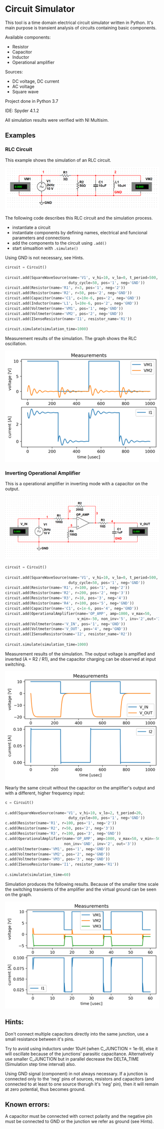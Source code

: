 # Circuit Simulator
This tool is a time domain electrical circuit simulator written in Python.
It's main purpose is transient analysis of circuits containing basic components.

Available components:
 - Resistor
 - Capacitor
 - Inductor
 - Operational amplifier
 
Sources:
 - DC voltage, DC current
 - AC voltage
 - Square wave

Project done in Python 3.7

IDE: Spyder 4.1.2

All simulation results were verified with NI Multisim.

## Examples
### RLC Circuit

This example shows the simulation of an RLC circuit.

![RLC circuit](https://github.com/kkovati/Circuit_Simulator/blob/master/examples/RLC_circuit/RLC_circuit.png?raw=true)

The following code describes this RLC circuit and the simulation process.
 - instantiate a circuit
 - instantiate components by defining names, electrical and funcional parameters and connections
 - add the components to the circuit using `.add()`
 - start simualtion with `.simulate()`
 
Using GND is not necessary, see Hints.

```python
circuit = Circuit()  

circuit.add(SquareWaveSource(name='V1', v_hi=10, v_lo=0, t_period=500, 
                             duty_cycle=50, pos='1', neg='GND'))
circuit.add(Resistor(name='R1', r=3, pos='1', neg='2')) 
circuit.add(Resistor(name='R2', r=50, pos='2', neg='GND'))
circuit.add(Capacitor(name='C1', c=10e-6, pos='2', neg='GND'))
circuit.add(Inductor(name='L1', l=10e-6, pos='2', neg='GND'))
circuit.add(Voltmeter(name='VM1', pos='1', neg='GND'))
circuit.add(Voltmeter(name='VM2', pos='2', neg='GND'))
circuit.add(ISenseResistor(name='I1', resistor_name='R1')) 

circuit.simulate(simulation_time=1000)
```

Measurement results of the simulation. The graph shows the RLC oscillation.

![RLC results](https://github.com/kkovati/Circuit_Simulator/blob/master/examples/RLC_circuit/RLC_sim_results.png?raw=true)

### Inverting Operational Amplifier
 
This is a operational amplifier in inverting mode with a capacitor on the output. 
    
![OpAmp_inverter](https://github.com/kkovati/Circuit_Simulator/blob/master/examples/OpAmp_inverter/OpAmp_inverter.png?raw=true)

```python
circuit = Circuit()  

circuit.add(SquareWaveSource(name='V1', v_hi=10, v_lo=0, t_period=500, 
                             duty_cycle=50, pos='1', neg='GND'))
circuit.add(Resistor(name='R1', r=100, pos='1', neg='2')) 
circuit.add(Resistor(name='R2', r=200, pos='2', neg='3'))
circuit.add(Resistor(name='R3', r=10, pos='3', neg='4'))
circuit.add(Resistor(name='R4', r=100, pos='5', neg='GND'))
circuit.add(Capacitor(name='C1', c=1e-6, pos='4', neg='GND'))
circuit.add(OperationalAmplifier(name='OP_AMP', amp=1000, v_max=50, 
                                 v_min=-50, non_inv='5', inv='2',out='3'))
circuit.add(Voltmeter(name='V_IN', pos='1', neg='GND'))
circuit.add(Voltmeter(name='V_OUT', pos='4', neg='GND'))
circuit.add(ISenseResistor(name='I2', resistor_name='R2')) 

circuit.simulate(simulation_time=1000)
```

Measurement results of the simulation. The output voltage is amplfied and inverted
(A = R2 / R1), and the capacitor charging can be observed at input switching. 

![OpAmp_results](https://github.com/kkovati/Circuit_Simulator/blob/master/examples/OpAmp_inverter/OpAmp_results.png?raw=true)

Nearly the same circuit without the capacitor on the amplifier's output and with 
a different, higher frequency input:

```python
c = Circuit() 

c.add(SquareWaveSource(name='V1', v_hi=10, v_lo=2, t_period=20, 
                             duty_cycle=80, pos='1', neg='GND'))
c.add(Resistor(name='R1', r=100, pos='1', neg='2')) 
c.add(Resistor(name='R2', r=50, pos='2', neg='3'))
c.add(Resistor(name='R3', r=100, pos='3', neg='GND'))
c.add(OperationalAmplifier(name='OP_AMP', amp=1000, v_max=50, v_min=-50, 
                           non_inv='GND', inv='2', out='3'))
c.add(Voltmeter(name='VM1', pos='1', neg='GND'))
c.add(Voltmeter(name='VM2', pos='2', neg='GND'))
c.add(Voltmeter(name='VM3', pos='3', neg='GND'))
c.add(ISenseResistor(name='I1', resistor_name='R1'))

c.simulate(simulation_time=60)
```

Simulation produces the following results. Because of the smaller time scale
the switching transients of the amplifier and the virtual ground can be seen 
on the graph.

![OpAmp_results](https://github.com/kkovati/Circuit_Simulator/blob/master/test/opamp_test_results.png?raw=true)
    
## Hints:

Don't connect multiple capacitors directly into the same junction, use a small 
resistance between it's pins.

Try to avoid using inductors under 10uH (when C_JUNCTION = 1e-9), else it will 
oscillate because of the junctions' parasitic capacitance. 
Alternatively use smaller C_JUNCTION but in parallel decrease the DELTA_TIME 
(Simulation step time interval) also.

Using GND signal (component) in not always necessary. If a junction is 
connected only to the 'neg' pins of sources, resistors and capacitors 
(and connected to at least to one source thorugh it's 'neg' pin), 
then it will remain at zero potential, thus becomes ground.

## Known errors:

A capacitor must be connected with correct polarity and the negative pin 
must be connected to GND or the junction we refer as ground (see Hints).






